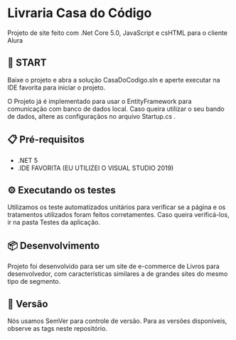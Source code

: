 ﻿# Livraria Casa do Código

Projeto de site feito com .Net Core 5.0, JavaScript e csHTML para o cliente Alura 

## 🚀 START

Baixe o projeto e abra a solução CasaDoCodigo.sln e aperte executar na IDE favorita para iniciar o projeto.

O Projeto já é implementado para usar o EntityFramework para comunicação com banco de dados local. Caso queira
utilizar o seu bando de dados, altere as configuraçãos no arquivo Startup.cs .

## 📋 Pré-requisitos

* .NET 5
* .IDE FAVORITA (EU UTILIZEI O VISUAL STUDIO 2019)

## ⚙️ Executando os testes 

Utilizamos os teste automatizados unitários para verificar se a página e os tratamentos utilizados foram 
feitos corretamentes. Caso queira verificá-los, ir na pasta Testes da aplicação.


## 📦 Desenvolvimento 

Projeto foi desenvolvido para ser um site de e-commerce de Livros para desenvolvedor, com características similares a de grandes sites do mesmo tipo
de segmento. 

## 📌 Versão 

Nós usamos SemVer para controle de versão. Para as versões disponíveis, observe as tags neste repositório.